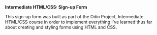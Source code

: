 **Intermediate HTML/CSS: Sign-up Form**

This sign-up form was built as part of the Odin Project, Intermediate HTML/CSS course in order to implement everything I've learned thus far about creating and styling forms using HTML and CSS.